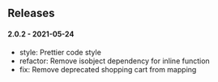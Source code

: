 ## Releases

#### 2.0.2 - 2021-05-24

-   style: Prettier code style
-   refactor: Remove isobject dependency for inline function
-   fix: Remove deprecated shopping cart from mapping
